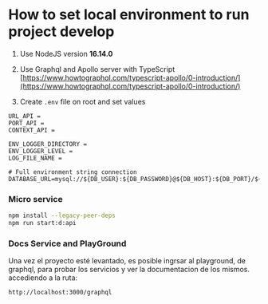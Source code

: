 # How to set local environment to run project develop

1. Use NodeJS version **16.14.0**

2. Use Graphql and Apollo server with TypeScript [https://www.howtographql.com/typescript-apollo/0-introduction/](https://www.howtographql.com/typescript-apollo/0-introduction/)

3. Create `.env` file on root and set values

```env
URL_API =
PORT_API =
CONTEXT_API =

ENV_LOGGER_DIRECTORY =
ENV_LOGGER_LEVEL =
LOG_FILE_NAME =

# Full environment string connection
DATABASE_URL=mysql://${DB_USER}:${DB_PASSWORD}@${DB_HOST}:${DB_PORT}/${MS_DB_AUTH}
```

### Micro service

```bash
npm install --legacy-peer-deps
npm run start:d:api
```

### Docs Service and PlayGround

Una vez el proyecto esté levantado, es posible ingrsar al playground, de graphql, para probar los servicios y ver la documentacion de los mismos. accediendo a la ruta:

```env
http://localhost:3000/graphql
```

